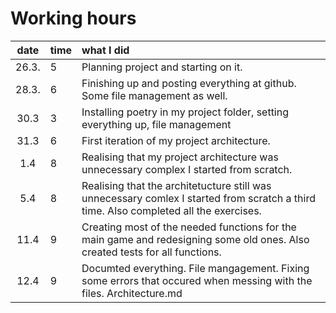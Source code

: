 # Working hours

| date | time | what I did  |
| :----:|:-----| :-----|
| 26.3. | 5    | Planning project and starting on it. |
| 28.3. | 6    | Finishing up and posting everything at github. Some file management as well. |
| 30.3  | 3    | Installing poetry in my project folder, setting everything up, file management |
| 31.3  | 6    | First iteration of my project architecture. |
| 1.4   | 8    | Realising that my project architecture was unnecessary complex I started from scratch. |
| 5.4   | 8    | Realising that the architetucture still was unnecessary comlex I started from scratch a third time. Also completed all the exercises. | 
| 11.4  | 9    | Creating most of the needed functions for the main game and redesigning some old ones. Also created tests for all functions. |
| 12.4  | 9    | Documted everything. File mangagement. Fixing some errors that occured when messing with the files. Architecture.md |
